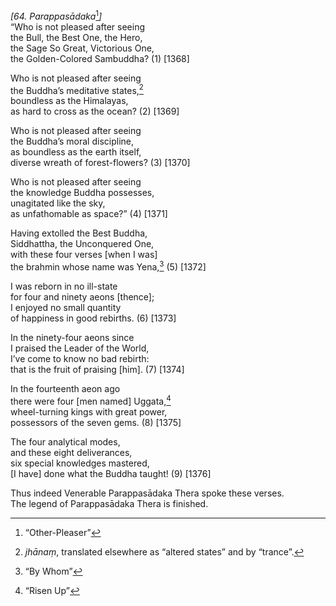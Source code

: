*\[64. Parappasādaka*[^1]*\]*  
“Who is not pleased after seeing  
the Bull, the Best One, the Hero,  
the Sage So Great, Victorious One,  
the Golden-Colored Sambuddha? (1) \[1368\]

Who is not pleased after seeing  
the Buddha’s meditative states,[^2]  
boundless as the Himalayas,  
as hard to cross as the ocean? (2) \[1369\]

Who is not pleased after seeing  
the Buddha’s moral discipline,  
as boundless as the earth itself,  
diverse wreath of forest-flowers? (3) \[1370\]

Who is not pleased after seeing  
the knowledge Buddha possesses,  
unagitated like the sky,  
as unfathomable as space?” (4) \[1371\]

Having extolled the Best Buddha,  
Siddhattha, the Unconquered One,  
with these four verses \[when I was\]  
the brahmin whose name was Yena,[^3] (5) \[1372\]

I was reborn in no ill-state  
for four and ninety aeons \[thence\];  
I enjoyed no small quantity  
of happiness in good rebirths. (6) \[1373\]

In the ninety-four aeons since  
I praised the Leader of the World,  
I’ve come to know no bad rebirth:  
that is the fruit of praising \[him\]. (7) \[1374\]

In the fourteenth aeon ago  
there were four \[men named\] Uggata,[^4]  
wheel-turning kings with great power,  
possessors of the seven gems. (8) \[1375\]

The four analytical modes,  
and these eight deliverances,  
six special knowledges mastered,  
\[I have\] done what the Buddha taught! (9) \[1376\]

Thus indeed Venerable Parappasādaka Thera spoke these verses.  
The legend of Parappasādaka Thera is finished.

[^1]: “Other-Pleaser”

[^2]: *jhānaṃ*, translated elsewhere as “altered states” and by
    “trance”.

[^3]: “By Whom”

[^4]: “Risen Up”
